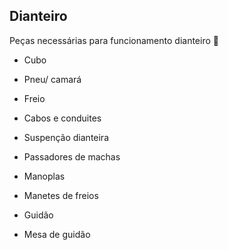 ## Dianteiro

Peças necessárias para funcionamento dianteiro :ferris_wheel:

- Cubo

- Pneu/ camará 

- Freio

- Cabos e conduites

- Suspenção dianteira

- Passadores de machas

- Manoplas

- Manetes de freios

- Guidão

- Mesa de guidão

  
